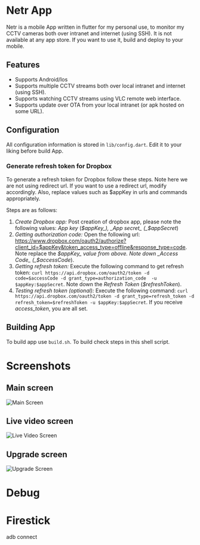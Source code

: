 # Netr App

Netr is a mobile App written in flutter for my personal use, to monitor my CCTV cameras both over intranet and internet (using SSH). It is not available at any app store. If you want to use it, build and deploy to your mobile.

## Features
- Supports Android/Ios
- Supports multiple CCTV streams both over local intranet and internet (using SSH).
- Supports watching CCTV streams using VLC remote web interface.
- Supports update over OTA from your local intranet (or apk hosted on some URL).

## Configuration
All configuration information is stored in `lib/config.dart`. Edit it to your liking before build App.

### Generate refresh token for Dropbox
To generate a refresh token for Dropbox follow these steps. Note here we are not using redirect url.
If you want to use a redirect url, modify accordingly. Also, replace values such as $appKey in urls and commands appropriately.

Steps are as follows:
1. *Create Dropbox app:* Post creation of dropbox app, please note the following values: _App key_ (_$appKey_), _App secret_ (_$appSecret_)
2. *Getting authorization code:* Open the following url: https://www.dropbox.com/oauth2/authorize?client_id=$appKey&token_access_type=offline&response_type=code. Note replace the _$appKey_ value from above. Note down _Access Code_ (_$accessCode_).
3. *Getting refresh token:* Execute the following command to get refresh token: `curl https://api.dropbox.com/oauth2/token -d code=$accessCode -d grant_type=authorization_code  -u $appKey:$appSecret`. Note down the _Refresh Token_ (_$refreshToken_).
4. *Testing refresh token (optional):* Execute the following command: `curl https://api.dropbox.com/oauth2/token -d grant_type=refresh_token -d refresh_token=$refreshToken -u $appKey:$appSecret`. If you receive _access_token_, you are all set.

## Building App
To build app use `build.sh`. To build check steps in this shell script.

# Screenshots

## Main screen

![Main Screen](https://gitlab.com/slashblog/netr-app/-/raw/main/screenshots/main.png?inline=false "Main Screen")

## Live video screen
![Live Video Screen](https://gitlab.com/slashblog/netr-app/-/raw/main/screenshots/video.png?inline=false "Live Video Screen")

## Upgrade screen
![Upgrade Screen](https://gitlab.com/slashblog/netr-app/-/raw/main/screenshots/upgrade.png?inline=false "Upgrade Screen")

# Debug

# Firestick
adb connect <ip-addr>
